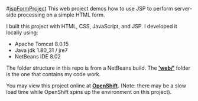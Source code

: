 #[jspFormProject](http://jspformproject-accjavabridges.rhcloud.com/about.html)
This web project demos how to use JSP to perform server-side processing on a simple HTML form.

I built this project with HTML, CSS, JavaScript, and JSP. I developed it locally using: 
- Apache Tomcat 8.0.15
- Java jdk 1.80_31 / jre7
- NetBeans IDE 8.02 

The folder structure in this repo is from a NetBeans build. The **['web/'](web/)** folder is the one that contains my code work. 

You may view this project online at **[OpenShift](http://jspformproject-accjavabridges.rhcloud.com/about.html)**.
(Note: there may be a slow load time while OpenShift spins up the environment on this project).
